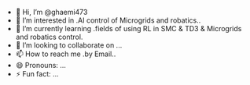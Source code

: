 - 👋 Hi, I’m @ghaemi473
- 👀 I’m interested in .AI control of Microgrids and robatics..
- 🌱 I’m currently learning .fields of using RL in SMC & TD3 &  Microgrids and robatics control.
- 💞️ I’m looking to collaborate on ...
- 📫 How to reach me .by Email..
- 😄 Pronouns: ...
- ⚡ Fun fact: ...

<!---
ghaemi473/ghaemi473 is a ✨ special ✨ repository because its `README.md` (this file) appears on your GitHub profile.
You can click the Preview link to take a look at your changes.
--->
